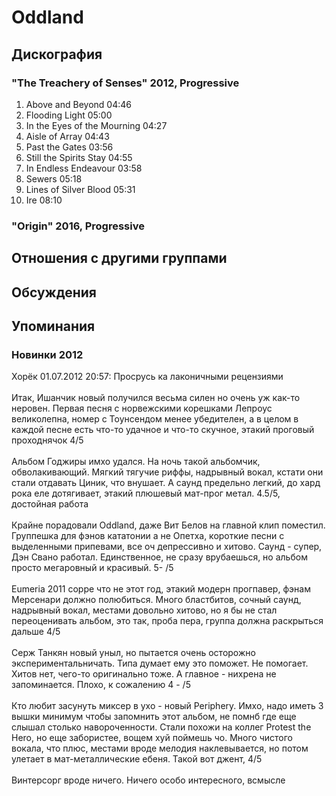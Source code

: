 # Oddland



## Дискография

### "The Treachery of Senses" 2012, Progressive

1.	 Above and Beyond	04:46	 
2.	 Flooding Light	05:00	 
3.	 In the Eyes of the Mourning	04:27	 
4.	 Aisle of Array	04:43	 
5.	 Past the Gates	03:56	 
6.	 Still the Spirits Stay	04:55	 
7.	 In Endless Endeavour	03:58	 
8.	 Sewers	05:18	 
9.	 Lines of Silver Blood	05:31	 
10.	 Ire	08:10	

### "Origin" 2016, Progressive




## Отношения с другими группами


## Обсуждения


## Упоминания

### Новинки 2012

Хорёк 01.07.2012 20:57:
Просрусь ка лаконичными рецензиями<BR><BR>Итак, Ишанчик новый получился весьма силен но очень уж как-то неровен. Первая песня с норвежскими корешками Лепроус великолепна, номер с Тоунсендом менее убедителен, а в целом в каждой песне есть что-то удачное и что-то скучное, этакий проговый проходнячок 4/5<BR><BR>Альбом Годжиры имхо удался. На ночь такой альбомчик, обволакивающий. Мягкий тягучие риффы, надрывный вокал, кстати они стали отдавать Циник, что внушает. А саунд предельно легкий, до хард рока еле дотягивает, этакий плюшевый мат-прог метал. 4.5/5, достойная работа<BR><BR>Крайне порадовали Oddland, даже Вит Белов на главной клип поместил. Группешка для фэнов кататонии а не Опетха, короткие песни с выделенными припевами, все оч депрессивно и хитово. Саунд - супер, Дэн Свано работал. Единственное, не сразу врубаешься, но альбом просто мегаровный и красивый. 5- /5<BR><BR>Eumeria 2011 сорре что не этот год, этакий модерн прогпавер, фэнам Мерсенари должно полюбиться. Много бластбитов, сочный саунд, надрывный вокал, местами довольно хитово, но я бы не стал переоценивать альбом, это так, проба пера, группа должна раскрыться дальше 4/5<BR><BR>Серж Танкян новый уныл, но пытается очень осторожно экспериментальничать. Типа думает ему это поможет. Не помогает. Хитов нет, чего-то оригинально тоже. А главное - нихрена не запоминается. Плохо, к сожалению 4 - /5<BR><BR>Кто любит засунуть миксер в ухо - новый Periphery. Имхо, надо иметь 3 вышки минимум чтобы запомнить этот альбом, не помнб где еще слышал столько навороченности. Стали похожи на коллег Protest the Hero, но еще забористее, вощем хуй поймешь чо. Много чистого вокала, что плюс, местами вроде мелодия наклевывается, но потом улетает в мат-металлические ебеня. Такой вот джент, 4/5<BR><BR>Винтерсорг вроде ничего. Ничего особо интересного, всмысле

